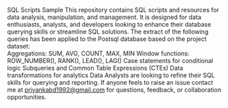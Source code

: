 SQL Scripts Sample
This repository contains SQL scripts and resources for data analysis, manipulation, and management. It is designed for data enthusiasts, analysts, and developers looking to enhance their database querying skills or streamline SQL solutions.
The extract of the following queries has been applied to the Postsql database based on the project dataset:  
Aggregations: SUM, AVG, COUNT, MAX, MIN
Window functions: ROW_NUMBER(), RANK(), LEAD(), LAG()
Case statements for conditional logic
Subqueries and Common Table Expressions (CTEs)
Data transformations for analytics
Data Analysts are looking to refine their SQL skills for querying and reporting.
If anyone feels to raise an issue contact me at priyankabd1992@gmail.com for questions, feedback, or collaboration opportunities.

